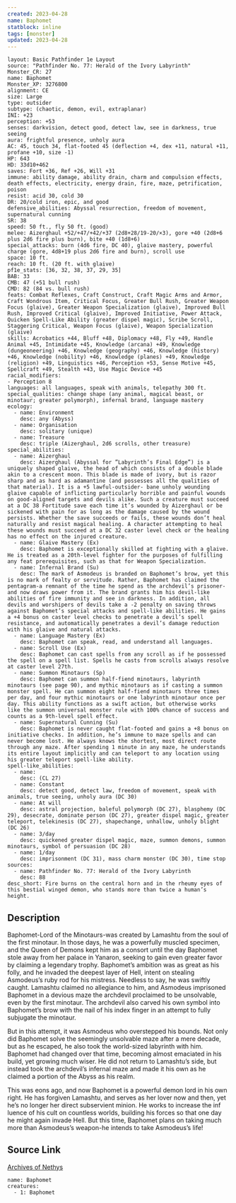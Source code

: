 ```yaml
---
created: 2023-04-28
name: Baphomet
statblock: inline
tags: [monster]
updated: 2023-04-28
---
```

```statblock
layout: Basic Pathfinder 1e Layout
source: "Pathfinder No. 77: Herald of the Ivory Labyrinth"
Monster_CR: 27
name: Baphomet
Monster_XP: 3276800
alignment: CE
size: Large
type: outsider
subtype: (chaotic, demon, evil, extraplanar)
INI: +23
perception: +53
senses: darkvision, detect good, detect law, see in darkness, true seeing
aura: frightful presence, unholy aura
AC: 45, touch 34, flat-footed 45 (deflection +4, dex +11, natural +11, profane +10, size -1)
HP: 643
HD: 33d10+462
saves: Fort +36, Ref +26, Will +31
immune: ability damage, ability drain, charm and compulsion effects, death effects, electricity, energy drain, fire, maze, petrification, poison
resist: acid 30, cold 30
DR: 20/cold iron, epic, and good
defensive_abilities: Abyssal resurrection, freedom of movement, supernatural cunning
SR: 38
speed: 50 ft., fly 50 ft. (good)
melee: Aizerghaul +52/+47/+42/+37 (2d8+28/19-20/×3), gore +40 (2d8+6 plus 2d6 fire plus burn), bite +40 (1d8+6)
special_attacks: burn (4d6 fire, DC 40), glaive mastery, powerful charge (gore, 4d8+19 plus 2d6 fire and burn), scroll use
space: 10 ft.
reach: 10 ft. (20 ft. with glaive)
pf1e_stats: [36, 32, 38, 37, 29, 35]
BAB: 33
CMB: 47 (+51 bull rush)
CMD: 82 (84 vs. bull rush)
feats: Combat Reflexes, Craft Construct, Craft Magic Arms and Armor, Craft Wondrous Item, Critical Focus, Greater Bull Rush, Greater Weapon Focus (glaive), Greater Weapon Specialization (glaive), Improved Bull Rush, Improved Critical (glaive), Improved Initiative, Power Attack, Quicken Spell-Like Ability (greater dispel magic), Scribe Scroll, Staggering Critical, Weapon Focus (glaive), Weapon Specialization (glaive)
skills: Acrobatics +44, Bluff +48, Diplomacy +48, Fly +49, Handle Animal +45, Intimidate +45, Knowledge (arcana) +49, Knowledge (dungeoneering) +46, Knowledge (geography) +46, Knowledge (history) +46, Knowledge (nobility) +46, Knowledge (planes) +49, Knowledge (religion) +49, Linguistics +46, Perception +53, Sense Motive +45, Spellcraft +49, Stealth +43, Use Magic Device +45
racial_modifiers:
- Perception 8
languages: all languages, speak with animals, telepathy 300 ft.
special_qualities: change shape (any animal, magical beast, or minotaur; greater polymorph), infernal brand, language mastery
ecology:
  - name: Environment
    desc: any (Abyss)
  - name: Organisation
    desc: solitary (unique)
  - name: Treasure
    desc: triple (Aizerghaul, 2d6 scrolls, other treasure)
special_abilities:
  - name: Aizerghaul
    desc: Aizerghaul (Abyssal for ”Labyrinth’s Final Edge”) is a uniquely shaped glaive, the head of which consists of a double blade akin to a crescent moon. This blade is made of ivory, but is razor sharp and as hard as adamantine (and possesses all the qualities of that material). It is a +5 lawful-outsider- bane unholy wounding glaive capable of inflicting particularly horrible and painful wounds on good-aligned targets and devils alike. Such a creature must succeed at a DC 38 Fortitude save each time it’s wounded by Aizerghaul or be sickened with pain for as long as the damage caused by the wound persists. Whether the save succeeds or fails, these wounds don’t heal naturally and resist magical healing. A character attempting to heal these wounds must succeed at a DC 32 caster level check or the healing has no effect on the injured creature.
  - name: Glaive Mastery (Ex)
    desc: Baphomet is exceptionally skilled at fighting with a glaive. He is treated as a 20th-level fighter for the purposes of fulfilling any feat prerequisites, such as that for Weapon Specialization.
  - name: Infernal Brand (Su)
    desc: The mark of Asmodeus is branded on Baphomet’s brow, yet this is no mark of fealty or servitude. Rather, Baphomet has claimed the pentagram-a remnant of the time he spend as the archdevil’s prisoner-and now draws power from it. The brand grants him his devil-like abilities of fire immunity and see in darkness. In addition, all devils and worshipers of devils take a -2 penalty on saving throws against Baphomet’s special attacks and spell-like abilities. He gains a +4 bonus on caster level checks to penetrate a devil’s spell resistance, and automatically penetrates a devil’s damage reduction with his glaive and natural attacks.
  - name: Language Mastery (Ex)
    desc: Baphomet can speak, read, and understand all languages.
  - name: Scroll Use (Ex)
    desc: Baphomet can cast spells from any scroll as if he possessed the spell on a spell list. Spells he casts from scrolls always resolve at caster level 27th.
  - name: Summon Minotaurs (Sp)
    desc: Baphomet can summon half-fiend minotaurs, labyrinth minotaurs (see page 90), and mythic minotaurs as if casting a summon monster spell. He can summon eight half-fiend minotaurs three times per day, and four mythic minotaurs or one labyrinth minotaur once per day. This ability functions as a swift action, but otherwise works like the summon universal monster rule with 100% chance of success and counts as a 9th-level spell effect.
  - name: Supernatural Cunning (Su)
    desc: Baphomet is never caught flat-footed and gains a +8 bonus on initiative checks. In addition, he’s immune to maze spells and can never become lost. He always knows the shortest, most direct route through any maze. After spending 1 minute in any maze, he understands its entire layout implicitly and can teleport to any location using his greater teleport spell-like ability.
spell-like_abilities:
  - name:
    desc: (CL 27)
  - name: Constant
    desc: detect good, detect law, freedom of movement, speak with animals, true seeing, unholy aura (DC 30)
  - name: At will
    desc: astral projection, baleful polymorph (DC 27), blasphemy (DC 29), desecrate, dominate person (DC 27), greater dispel magic, greater teleport, telekinesis (DC 27), shapechange, unhallow, unholy blight (DC 26)
  - name: 3/day
    desc: quickened greater dispel magic, maze, summon demons, summon minotaurs, symbol of persuasion (DC 28)
  - name: 1/day
    desc: imprisonment (DC 31), mass charm monster (DC 30), time stop
sources:
  - name: Pathfinder No. 77: Herald of the Ivory Labyrinth
    desc: 88
desc_short: Fire burns on the central horn and in the rheumy eyes of this bestial winged demon, who stands more than twice a human’s height.
```
## Description
Baphomet-Lord of the Minotaurs-was created by Lamashtu from the soul of the first minotaur. In those days, he was a powerfully muscled specimen, and the Queen of Demons kept him as a consort until the day Baphomet stole away from her palace in Yanaron, seeking to gain even greater favor by claiming a legendary trophy. Baphomet’s ambition was as great as his folly, and he invaded the deepest layer of Hell, intent on stealing Asmodeus’s ruby rod for his mistress. Needless to say, he was swiftly caught. Lamashtu claimed no allegiance to him, and Asmodeus imprisoned Baphomet in a devious maze the archdevil proclaimed to be unsolvable, even by the first minotaur. The archdevil also carved his own symbol into Baphomet’s brow with the nail of his index finger in an attempt to fully subjugate the minotaur.

But in this attempt, it was Asmodeus who overstepped his bounds. Not only did Baphomet solve the seemingly unsolvable maze after a mere decade, but as he escaped, he also took the world-sized labyrinth with him. Baphomet had changed over that time, becoming almost emaciated in his build, yet growing much wiser. He did not return to Lamashtu’s side, but instead took the archdevil’s infernal maze and made it his own as he claimed a portion of the Abyss as his realm.

This was eons ago, and now Baphomet is a powerful demon lord in his own right. He has forgiven Lamashtu, and serves as her lover now and then, yet he’s no longer her direct subservient minion. He works to increase the inf luence of his cult on countless worlds, building his forces so that one day he might again invade Hell. But this time, Baphomet plans on taking much more than Asmodeus’s weapon-he intends to take Asmodeus’s life!
## Source Link
[Archives of Nethys](https://aonprd.com/MonsterDisplay.aspx?ItemName=Baphomet)
```encounter-table
name: Baphomet
creatures:
  - 1: Baphomet
```
